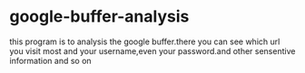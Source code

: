 google-buffer-analysis
======================

this program is to analysis the google buffer.there you can see which url you visit most and your username,even your password.and other sensentive information and so on

